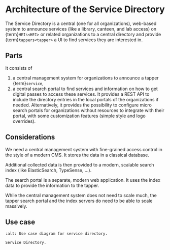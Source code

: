 # Architecture of the Service Directory

The Service Directory is a central (one for all organizations), web-based system to announce services (like a library, canteen, and lab access) on {term}`HEIs<HEI>` or related organizations to a central directory and provide {term}`tappers<tapper>` a UI to find services they are interested in.

## Parts

It consists of

1. a central management system for organizations to announce a tapper {term}`service`,
1. a central search portal to find services and information on how to get digital passes to access these services.
   It provides a REST API to include the directory entries in the local portals of the organizations if needed.
   Alternatively, it provides the possibility to configure micro search portals for organizations without resources to integrate with their portal, with some customization features (simple style and logo overrides).

## Considerations

We need a central management system with fine-grained access control in the style of a modern CMS. It stores the data in a classical database.

Additional collected data is then provided to a modern, scalable search index (like ElasticSearch, TypeSense, ...).

The search portal is a separate, modern web application. It uses the index data to provide the information to the tapper.

While the central management system does not need to scale much, the tapper search portal and the index servers do need to be able to scale massively.

## Use case


```{figure} uml/service-dir.png
:alt: Use case diagram for service directory.

Service Directory.

```
